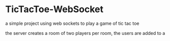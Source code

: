 # TicTacToe-WebSocket
a simple project using web sockets to play a game of tic tac toe

the server creates a room of two players per room, the users are added to a 
